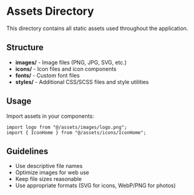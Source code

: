 # Assets Directory

This directory contains all static assets used throughout the application.

## Structure

- **images/** - Image files (PNG, JPG, SVG, etc.)
- **icons/** - Icon files and icon components
- **fonts/** - Custom font files
- **styles/** - Additional CSS/SCSS files and style utilities

## Usage

Import assets in your components:

```tsx
import logo from "@/assets/images/logo.png";
import { IconHome } from "@/assets/icons/IconHome";
```

## Guidelines

- Use descriptive file names
- Optimize images for web use
- Keep file sizes reasonable
- Use appropriate formats (SVG for icons, WebP/PNG for photos)
